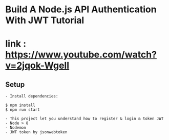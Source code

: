 # Build A Node.js API Authentication With JWT Tutorial
# link : https://www.youtube.com/watch?v=2jqok-WgelI

## Setup


```
- Install dependencies:

$ npm install
$ npm run start

- This project let you understand how to register & login & token JWT
- Node > 8
- Nodemon
- JWT token by jsonwebtoken
